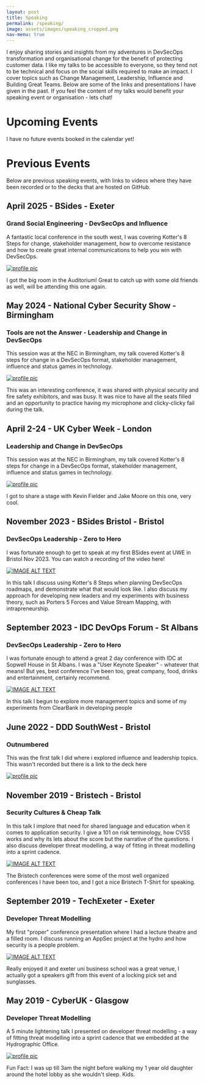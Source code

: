 ```yaml
---
layout: post
title: Speaking
permalink: /speaking/
image: assets/images/speaking_cropped.png
nav-menu: true
---
```


I enjoy sharing stories and insights from my adventures in DevSecOps transformation and organisational change for the benefit of protecting customer data. I like my talks to be accessible to everyone, so they tend not to be technical and focus on the social skills required to make an impact. I cover topics such as Change Management, Leadership, Influence and Building Great Teams. Below are some of the links and presentations I have given in the past. If you feel the content of my talks would benefit your speaking event or organisation - lets chat!

# Upcoming Events

I have no future events booked in the calendar yet!

# Previous Events

Below are previous speaking events, with links to videos where they have been recorded or to the decks that are hosted on GitHub.

## April 2025 - BSides - Exeter
### Grand Social Engineering - DevSecOps and Influence

A fantastic local conference in the south west, I was covering Kotter's 8 Steps for change, stakeholder management, how to overcome resistance and how to create great internal communications to help you win with DevSecOps.

[![profile pic](/assets/images/bsides.png)](/assets/decks/bsides_exeter_2025_v2.pptx "Video Title")

I got the big room in the Auditorium! Great to catch up with some old friends as well, will be attending this one again.

## May 2024 - National Cyber Security Show - Birmingham
### Tools are not the Answer - Leadership and Change in DevSecOps

This session was at the NEC in Birmingham, my talk covered Kotter's 8 steps for change in a DevSecOps format, stakeholder management, influence and status games in technology.

[![profile pic](/assets/images/ncss_thumbnail.png)](/assets/decks/conference_2024_ncss.pptx "Video Title")

This was an interesting conference, it was shared with physical security and fire safety exhibitors, and was busy. It was nice to have all the seats filled and an opportunity to practice having my microphone and clicky-clicky fail during the talk.

## April 2-24 - UK Cyber Week - London
### Leadership and Change in DevSecOps

This session was at the NEC in Birmingham, my talk covered Kotter's 8 steps for change in a DevSecOps format, stakeholder management, influence and status games in technology.

[![profile pic](/assets/images/ukcyberweek_thumbnail.png)](/assets/decks/conference_2024_ukcyberweek.pptx "Video Title")

I got to share a stage with Kevin Fielder and Jake Moore on this one, very cool. 

## November 2023 - BSides Bristol - Bristol
### DevSecOps Leadership - Zero to Hero

I was fortunate enough to get to speak at my first BSides event at UWE in Bristol Nov 2023. You can watch a recording of the video here!

[![IMAGE ALT TEXT](http://img.youtube.com/vi/UnGrVWruKac/0.jpg)](https://www.youtube.com/watch?v=UnGrVWruKac "Video Title")

In this talk I discuss using Kotter's 8 Steps when planning DevSecOps roadmaps, and demonstrate what that would look like. I also discuss my approach for developing new leaders and my experiments with business theory, such as Porters 5 Forces and Value Stream Mapping, with intrapreneurship. 

## September 2023 - IDC DevOps Forum - St Albans
### DevSecOps Leadership - Zero to Hero
I was fortunate enough to attend a great 2 day conference with IDC at Sopwell House in St Albans. I was a "User Keynote Speaker" - whatever that means! But yes, best conference I've been too, great company, food, drinks and entertainment, certainly recommend.

[![IMAGE ALT TEXT](https://cdn.vidyard.com/thumbnails/UZvHbtOQPjTigUGoj3HoMg/79a21fb0c015ab2aa8e779.jpg)](https://share.vidyard.com/watch/oDMRPAjYW94SRwov8fFGsr "Video Title")

In this talk I begun to explore more management topics and some of my experiments from ClearBank in developing people

## June 2022 - DDD SouthWest - Bristol
### Outnumbered

This was the first talk I did where i explored influence and leadership topics. This wasn't recorded but there is a link to the deck here

[![profile pic](/assets/images/ddd_deck.jpg)](/assets/decks/DDD_sebastian_coles.pptx "Video Title")

## November 2019 - Bristech - Bristol
### Security Cultures & Cheap Talk

In this talk I implore that need for shared language and education when it comes to application security. I give a 101 on risk terminology, how CVSS works and why its lets about the score but the narrative of the questions. I also discuss developer threat modelling, a way of fitting in threat modelling into a sprint cadence.

[![IMAGE ALT TEXT](http://img.youtube.com/vi/aPA6nbGATKc/0.jpg)](https://www.youtube.com/watch?v=aPA6nbGATKc "Video Title")

The Bristech conferences were some of the most well organized conferences I have been too, and I got a nice Bristech T-Shirt for speaking.

## September 2019 - TechExeter - Exeter
### Developer Threat Modelling

My first "proper" conference presentation where I had a lecture theatre and a filled room. I discuss running an AppSec project at the hydro and how security is a people problem.

[![IMAGE ALT TEXT](http://img.youtube.com/vi/uSVafyXxo9k/0.jpg)](https://www.youtube.com/watch?v=uSVafyXxo9k "Video Title")

Really enjoyed it and exeter uni business school was a great venue, I actually got a speakers gift from this event of a locking pick set and sunglasses. 

## May 2019 - CyberUK - Glasgow
### Developer Threat Modelling

A 5 minute lightening talk I presented on developer threat modelling - a way of fitting threat modelling into a sprint cadence that we embedded at the Hydrographic Office. 

[![profile pic](/assets/images/cyberuk_deck.png)](/assets/decks/dtm_cyberuk_2019.pptx "Video Title")

Fun Fact: I was up till 3am the night before walking my 1 year old daughter around the hotel lobby as she wouldn't sleep. Kids.
